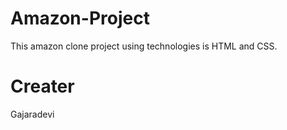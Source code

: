# Amazon-Project
This amazon clone project using technologies is HTML and CSS.

# Creater
Gajaradevi